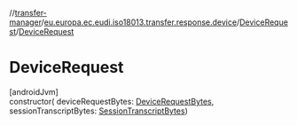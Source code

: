 //[transfer-manager](../../../index.md)/[eu.europa.ec.eudi.iso18013.transfer.response.device](../index.md)/[DeviceRequest](index.md)/[DeviceRequest](-device-request.md)

# DeviceRequest

[androidJvm]\
constructor(
deviceRequestBytes: [DeviceRequestBytes](../../eu.europa.ec.eudi.iso18013.transfer/-device-request-bytes/index.md),
sessionTranscriptBytes: [SessionTranscriptBytes](../../eu.europa.ec.eudi.iso18013.transfer/-session-transcript-bytes/index.md))
